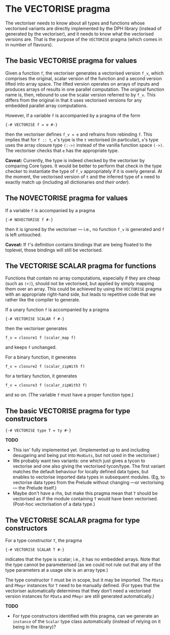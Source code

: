 # The VECTORISE pragma


The vectoriser needs to know about all types and functions whose vectorised variants are directly implemented by the DPH library (instead of generated by the vectoriser), and it needs to know what the vectorised versions are.  That is the purpose of the `VECTORISE` pragma (which comes in in number of flavours).

## The basic VECTORISE pragma for values


Given a function `f`, the vectoriser generates a vectorised version `f_v`, which comprises the original, scalar version of the function and a second version lifted into array space.  The lifted version operates on arrays of inputs and produces arrays of results in one parallel computation.  The original function name is, then, rebound to use the scalar version referred to by `f_v`.  This differs from the original in that it uses vectorised versions for any embedded parallel array computations.


However, if a variable `f` is accompanied by a pragma of the form

```wiki
{-# VECTORISE f = e #-}
```


then the vectoriser defines `f_v = e` and refrains from rebinding `f`.  This implies that for `f :: t`, `e`'s type is the `t` vectorised (in particular), `e`'s type uses the array closure type `(:->)` instead of the vanilla function space `(->)`.  The vectoriser checks that `e` has the appropriate type.

**Caveat:** Currently, the type is indeed checked by the vectoriser by comparing Core types.  It would be better to perform that check in the type checker to instantiate the type of `f_v` appropriately if it is overly general.  At the moment, the vectorised version of `t` and the inferred type of `e` need to exactly match up (including all dictionaries *and their order*).

## The NOVECTORISE pragma for values


If a variable `f` is accompanied by a pragma

```wiki
{-# NOVECTORISE f #-}
```


then it is ignored by the vectoriser — i.e., no function `f_v` is generated and `f` is left untouched.

**Caveat:** If `f`'s definition contains bindings that are being floated to the toplevel, those bindings will still be vectorised.

## The VECTORISE SCALAR pragma for functions


Functions that contain no array computations, especially if they are cheap (such as `(+)`), should not be vectorised, but applied by simply mapping them over an array.  This could be achieved by using the `VECTORISE` pragma with an appropriate right-hand side, but leads to repetitive code that we rather like the compiler to generate.


If a unary function `f` is accompanied by a pragma

```wiki
{-# VECTORISE SCALAR f #-}
```


then the vectoriser generates 

```wiki
f_v = closure1 f (scalar_map f)
```


and keeps `f` unchanged.


For a binary function, it generates

```wiki
f_v = closure2 f (scalar_zipWith f)
```


for a tertiary function, it generates

```wiki
f_v = closure3 f (scalar_zipWith3 f)
```


and so on.  (The variable `f` must have a proper function type.)

## The basic VECTORISE pragma for type constructors

```wiki
{-# VECTORISE type T = ty #-}
```

**TODO**

- This isn' fully implemented yet.  (Implemented up to and including desugaring and being put into `ModGuts`, but not used in the vectoriser.)
- We probably want two variants: one which just gives a tycon to vectorise and one also giving the vectorised tycon/type.  The first variant matches the default behaviour for locally defined data types, but enables to vectorise imported data types in subsequent modules.  (Eg, to vectorise data types from the Prelude without changing —or vectorising— the Prelude itself.)
- Maybe don't have a rhs, but make this pragma mean that `T` should be vectorised as if the module containing `T` would have been vectorised.  (Post-hoc vectorisation of a data type.)

## The VECTORISE SCALAR pragma for type constructors


For a type constructor `T`, the pragma

```wiki
{-# VECTORISE SCALAR T #-}
```


indicates that the type is scalar; i.e., it has no embedded arrays.  Note that the type cannot be parameterised (as we could not rule out that any of the type parameters at a usage site is an array type.)


The type constructor `T` must be in scope, but it may be imported.  The `PData` and `PRepr` instances for `T` need to be manually defined.  (For types that the vectoriser automatically determines that they don't need a vectorised version instances for `PData` and `PRepr` are still generated automatically.)

**TODO**

- For type constructors identified with this pragma, can we generate an `instance` of the `Scalar` type class automatically (instead of relying on it being in the library)?
